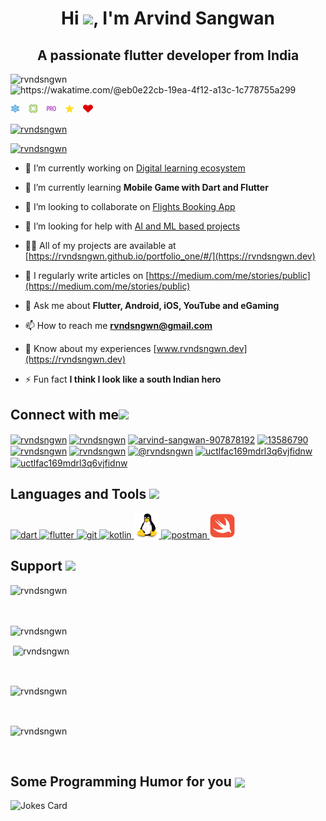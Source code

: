 <h1 align="center">Hi <img src = "https://raw.githubusercontent.com/MartinHeinz/MartinHeinz/master/wave.gif" width = 30px>, I'm Arvind Sangwan</h1>
<h2 align="center">A passionate flutter developer from India</h2>

<p align="left"> 
  <img src="https://komarev.com/ghpvc/?username=rvndsngwn&label=Profile%20views&color=0e75b6&style=flat" alt="rvndsngwn" />
<img src="https://wakatime.com/badge/user/eb0e22cb-19ea-4f12-a13c-1c778755a299.svg" alt="https://wakatime.com/@eb0e22cb-19ea-4f12-a13c-1c778755a299" />
</p>


<p align="left"> <a href='https://archiveprogram.github.com/'><img src='https://raw.githubusercontent.com/acervenky/animated-github-badges/master/assets/acbadge.gif' width='3%' height='3%'></a> <a href='https://docs.github.com/en/developers'><img src='https://raw.githubusercontent.com/acervenky/animated-github-badges/master/assets/devbadge.gif' width='3%' height='3%'></a> <a href='https://github.com/pricing'><img src='https://raw.githubusercontent.com/acervenky/animated-github-badges/master/assets/pro.gif' width='3%' height='3%'></a> <a href='https://stars.github.com/'><img src='https://raw.githubusercontent.com/acervenky/animated-github-badges/master/assets/starbadge.gif' width='3%' height='3%'></a> <a href='https://docs.github.com/en/github/supporting-the-open-source-community-with-github-sponsors'><img src='https://raw.githubusercontent.com/acervenky/animated-github-badges/master/assets/sponsorbadge.gif' width='3%' height='3%'></a> </p>
<p align="left"> <a href="https://github.com/ryo-ma/github-profile-trophy"><img src="https://github-profile-trophy.vercel.app/?username=rvndsngwn" alt="rvndsngwn" /></a> </p>

<p align="left"> <a href="https://twitter.com/rvndsngwn" target="blank"><img src="https://img.shields.io/twitter/follow/rvndsngwn?logo=twitter&style=for-the-badge" alt="rvndsngwn" /></a> </p>

- 🔭 I’m currently working on [Digital learning ecosystem](https://www.mohesu.com/)

- 🌱 I’m currently learning **Mobile Game with Dart and Flutter**

- 👯 I’m looking to collaborate on [Flights Booking App](https://rvndsngwn.dev)

- 🤝 I’m looking for help with [AI and ML based projects](https://www.rvndsngwn.dev)

- 👨‍💻 All of my projects are available at [https://rvndsngwn.github.io/portfolio_one/#/](https://rvndsngwn.dev)

- 📝 I regularly write articles on [https://medium.com/me/stories/public](https://medium.com/me/stories/public)

- 💬 Ask me about **Flutter, Android, iOS, YouTube and eGaming**

- 📫 How to reach me **rvndsngwn@gmail.com**

- 📄 Know about my experiences [www.rvndsngwn.dev](https://rvndsngwn.dev)

- ⚡ Fun fact **I think I look like a south Indian hero**

<!-- ### Blogs posts -->
<!-- BLOG-POST-LIST:START -->
<!-- BLOG-POST-LIST:END -->
<!--<div align='center'>
<img width ='20%' height = '20%'  src='https://cdn.pixabay.com/photo/2018/09/24/08/31/pixel-cells-3699334_1280.png'/>
</div> -->
<h2 align="left">Connect with me<img src='https://raw.githubusercontent.com/ShahriarShafin/ShahriarShafin/main/Assets/handshake.gif' width="70px"></h2>
<p align="left">
<a href="https://dev.to/rvndsngwn" target="blank"><img align="center" src="https://www.vectorlogo.zone/logos/devto/devto-icon.svg" alt="rvndsngwn" height="40" width="40" /></a>
<a href="https://twitter.com/rvndsngwn" target="blank"><img align="center" src="https://img.icons8.com/doodle/96/000000/twitter--v1.png" alt="rvndsngwn" height="40" width="40" /></a>
<a href="https://linkedin.com/in/arvind-sangwan-907878192" target="blank"><img align="center" src="https://img.icons8.com/doodle/96/000000/linkedin--v2.png" alt="arvind-sangwan-907878192" height="40" width="40" /></a>
<a href="https://stackoverflow.com/users/13586790" target="blank"><img align="center" src="https://img.icons8.com/color/96/000000/stackoverflow.png" alt="13586790" height="40" width="40" /></a>
<a href="https://fb.com/rvndsngwn" target="blank"><img align="center" src="https://img.icons8.com/doodle/96/000000/facebook-new.png" alt="rvndsngwn" height="40" width="40" /></a>
<a href="https://instagram.com/rvndsngwn" target="blank"><img align="center" src="https://img.icons8.com/doodle/48/000000/instagram-new.png" alt="rvndsngwn" height="40" width="40" /></a>
<a href="https://medium.com/@rvndsngwn" target="blank"><img align="center" src="https://img.icons8.com/nolan/96/medium-new.png" alt="@rvndsngwn" height="40" width="40" /></a> <a href="https://t.me/rvndsngwn" target="blank"><img align="center" src="https://img.icons8.com/doodle/96/000000/telegram-app.png" alt="uctlfac169mdrl3q6vjfidnw" height="40" width="40" /></a> <a href="https://www.youtube.com/channel/UCTlfac169MDrl3q6VJFIdNw" target="blank"><img align="center" src="https://img.icons8.com/doodle/96/000000/youtube--v1.png" alt="uctlfac169mdrl3q6vjfidnw" height="40" width="40" /></a>
</p>

<h2 align="left">Languages and Tools <img src = "https://media2.giphy.com/media/QssGEmpkyEOhBCb7e1/giphy.gif?cid=ecf05e47a0n3gi1bfqntqmob8g9aid1oyj2wr3ds3mg700bl&rid=giphy.gif" width = 30px></h2>
<p align="left"> <a href="https://dart.dev" target="_blank"> <img src="https://www.vectorlogo.zone/logos/dartlang/dartlang-icon.svg" alt="dart" width="40" height="40"/> </a>  <a href="https://flutter.dev" target="_blank"> <img src="https://www.vectorlogo.zone/logos/flutterio/flutterio-icon.svg" alt="flutter" width="40" height="40"/> </a> <a href="https://git-scm.com/" target="_blank"> <img src="https://www.vectorlogo.zone/logos/git-scm/git-scm-icon.svg" alt="git" width="40" height="40"/> </a> <a href="https://kotlinlang.org" target="_blank"> <img src="https://www.vectorlogo.zone/logos/kotlinlang/kotlinlang-icon.svg" alt="kotlin" width="40" height="40"/> </a> <a href="https://www.linux.org/" target="_blank"> <img src="https://raw.githubusercontent.com/devicons/devicon/master/icons/linux/linux-original.svg" alt="linux" width="40" height="40"/> </a> <a href="https://postman.com" target="_blank"> <img src="https://www.vectorlogo.zone/logos/getpostman/getpostman-icon.svg" alt="postman" width="40" height="40"/> </a> <a href="https://developer.apple.com/swift/" target="_blank"> <img src="https://raw.githubusercontent.com/devicons/devicon/master/icons/swift/swift-original.svg" alt="swift" width="40" height="40"/> </a> </p>

<h2 align="left">Support <img src = "https://media.giphy.com/media/rvqW0D0PPhHOLB3eK8/giphy.gif" width = 50px></h2>
<p><a href="https://www.buymeacoffee.com/rvndsngwn"> <img align="left" src="https://cdn.buymeacoffee.com/buttons/v2/default-yellow.png" height="50" width="210" alt="rvndsngwn" /></a></p><br><br>
<br>
<p><img align="left" src="https://github-readme-stats.vercel.app/api/top-langs?username=rvndsngwn&show_icons=true&locale=en&layout=compact" alt="rvndsngwn" /></p>
<br>
<p>&nbsp;<img align="center" src="https://github-readme-stats.vercel.app/api?username=rvndsngwn&show_icons=true&locale=en" alt="rvndsngwn" /></p>
<br>
<p><img align="center" src="https://github-readme-streak-stats.herokuapp.com/?user=rvndsngwn&" alt="rvndsngwn" /></p>
<br>
<p><img align="center" src="https://activity-graph.herokuapp.com/graph?username=rvndsngwn" alt="rvndsngwn" /></p>
<br>
<h2> Some Programming Humor for you <img align ='center' src='https://media2.giphy.com/media/UQDSBzfyiBKvgFcSTw/giphy.gif?cid=ecf05e47p3cd513axbek3f56ti3jzizq8hincw20jauyyfyw&rid=giphy.gif' width = '75px'></h2>

![Jokes Card](https://readme-jokes.vercel.app/api?theme=default)
